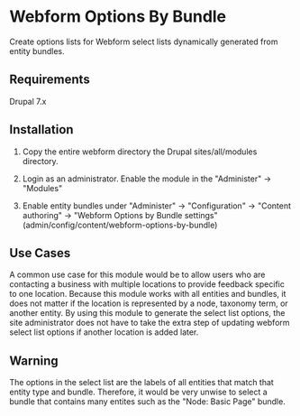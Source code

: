 Webform Options By Bundle
=========================

Create options lists for Webform select lists dynamically generated from entity bundles.

Requirements
------------
Drupal 7.x

Installation
------------
1. Copy the entire webform directory the Drupal sites/all/modules directory.

2. Login as an administrator. Enable the module in the "Administer" -> "Modules"

3. Enable entity bundles under "Administer" -> "Configuration" ->
   "Content authoring" -> "Webform Options by Bundle settings"
   (admin/config/content/webform-options-by-bundle)

Use Cases
---------
A common use case for this module would be to allow users who are contacting a
business with multiple locations to provide feedback specific to one location.
Because this module works with all entities and bundles, it does not matter if
the location is represented by a node, taxonomy term, or another entity. By
using this module to generate the select list options, the site administrator
does not have to take the extra step of updating webform select list options if
another location is added later.

Warning
-------
The options in the select list are the labels of all entities that match that
entity type and bundle. Therefore, it would be very unwise to select a bundle
that contains many entites such as the "Node: Basic Page" bundle.
